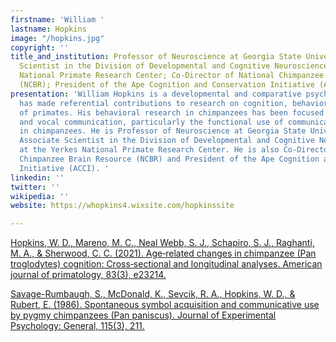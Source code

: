 ```yaml
---
firstname: 'William '
lastname: Hopkins
image: "/hopkins.jpg"
copyright: ''
title_and_institution: Professor of Neuroscience at Georgia State University; Associate
  Scientist in the Division of Developmental and Cognitive Neuroscience at the Yerkes
  National Primate Research Center; Co-Director of National Chimpanzee Brain Resource
  (NCBR); President of the Ape Cognition and Conservation Initiative (ACCI)
presentation: 'William Hopkins is a developmental and comparative psychologist who
  has made referential contributions to research on cognition, behavior, and the brain
  of primates. His behavioral research in chimpanzees has been focused on gestural
  and vocal communication, particularly the functional use of communicative signals
  in chimpanzees. He is Professor of Neuroscience at Georgia State University and
  Associate Scientist in the Division of Developmental and Cognitive Neuroscience
  at the Yerkes National Primate Research Center. He is also Co-Director of National
  Chimpanzee Brain Resource (NCBR) and President of the Ape Cognition and Conservation
  Initiative (ACCI). '
linkedin: ''
twitter: ''
wikipedia: ''
website: https://whopkins4.wixsite.com/hopkinssite

---
```

[Hopkins, W. D., Mareno, M. C., Neal Webb, S. J., Schapiro, S. J., Raghanti, M. A., & Sherwood, C. C. (2021). Age‐related changes in chimpanzee (Pan troglodytes) cognition: Cross‐sectional and longitudinal analyses. American journal of primatology, 83(3), e23214.](https://onlinelibrary.wiley.com/doi/10.1002/ajp.23214 "Hopkins, W. D., Mareno, M. C., Neal Webb, S. J., Schapiro, S. J., Raghanti, M. A., & Sherwood, C. C. (2021). Age‐related changes in chimpanzee (Pan troglodytes) cognition: Cross‐sectional and longitudinal analyses. American journal of primatology, 83(3), e23214.") 

[Savage-Rumbaugh, S., McDonald, K., Sevcik, R. A., Hopkins, W. D., & Rubert, E. (1986). Spontaneous symbol acquisition and communicative use by pygmy chimpanzees (Pan paniscus). Journal of Experimental Psychology: General, 115(3), 211.](https://cogsci.ucsd.edu/\~sereno/170/readings/21-ApeLanguage.pdf "Savage-Rumbaugh, S., McDonald, K., Sevcik, R. A., Hopkins, W. D., & Rubert, E. (1986). Spontaneous symbol acquisition and communicative use by pygmy chimpanzees (Pan paniscus). Journal of Experimental Psychology: General, 115(3), 211.")